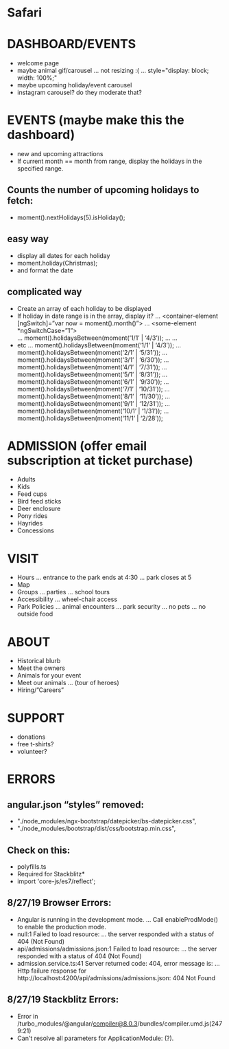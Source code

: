 # Safari
# DASHBOARD/EVENTS
*   welcome page
*   maybe animal gif/carousel
... not resizing :(
... style="display: block; width: 100%;"
*   maybe upcoming holiday/event carousel
*   instagram carousel? do they moderate that?
# EVENTS (maybe make this the dashboard)
*   new and upcoming attractions
*   If current month == month from range, display the holidays in the specified range.
## Counts the number of upcoming holidays to fetch:
*   moment().nextHolidays(5).isHoliday();
## easy way
*   display all dates for each holiday
*   moment.holiday(Christmas);
*   and format the date
## complicated way
*   Create an array of each holiday to be displayed
*   If holiday in date range is in the array, display it?
... <container-element [ngSwitch]=”var now = moment().month()”>
... <some-element *ngSwitchCase=”1”>  
... moment().holidaysBetween(moment(‘1/1’ | ‘4/3’));
... </some-element>
... </container-element>
*   etc
... moment().holidaysBetween(moment(‘1/1’ | ‘4/3’));
... moment().holidaysBetween(moment(‘2/1’ | ‘5/31’));
... moment().holidaysBetween(moment(‘3/1’ | ‘6/30’));
... moment().holidaysBetween(moment(‘4/1’ | ‘7/31’));
... moment().holidaysBetween(moment(‘5/1’ | ‘8/31’));
... moment().holidaysBetween(moment(‘6/1’ | ‘9/30’));
... moment().holidaysBetween(moment(‘7/1’ | ‘10/31’));
... moment().holidaysBetween(moment(‘8/1’ | ‘11/30’));
... moment().holidaysBetween(moment(‘9/1’ | ‘12/31’));
... moment().holidaysBetween(moment(‘10/1’ | ‘1/31’));
... moment().holidaysBetween(moment(‘11/1’ | ‘2/28’));
# ADMISSION (offer email subscription at ticket purchase)
*   Adults
*   Kids
*   Feed cups
*   Bird feed sticks
*   Deer enclosure
*   Pony rides
*   Hayrides
*   Concessions
# VISIT
*   Hours
... entrance to the park ends at 4:30
... park closes at 5
*   Map
*   Groups
... parties
... school tours
*   Accessibility
... wheel-chair access
*   Park Policies
... animal encounters
... park security
... no pets
... no outside food
# ABOUT
*   Historical blurb
*   Meet the owners
*   Animals for your event
*   Meet our animals 
... (tour of heroes)
*   Hiring/”Careers”
# SUPPORT
*   donations
*   free t-shirts?
*   volunteer?
# ERRORS
## angular.json “styles” removed:
*   "./node_modules/ngx-bootstrap/datepicker/bs-datepicker.css",
*   "./node_modules/bootstrap/dist/css/bootstrap.min.css",
## Check on this:
*   polyfills.ts
*   Required for Stackblitz*   
*   import 'core-js/es7/reflect';
## 8/27/19 Browser Errors:
*   Angular is running in the development mode. 
... Call enableProdMode() to enable the production mode.
*   null:1 Failed to load resource: 
... the server responded with a status of 404 (Not Found)
*   api/admissions/admissions.json:1 Failed to load resource: 
... the server responded with a status of 404 (Not Found)
*   admission.service.ts:41 Server returned code: 404, error message is:
... Http failure response for http://localhost:4200/api/admissions/admissions.json: 404 Not Found
## 8/27/19 Stackblitz Errors:
*   Error in /turbo_modules/@angular/compiler@8.0.3/bundles/compiler.umd.js(2479:21)
*   Can't resolve all parameters for ApplicationModule: (?).
